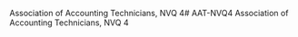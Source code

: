 Association of Accounting Technicians, NVQ 4# AAT-NVQ4
Association of Accounting Technicians, NVQ 4
